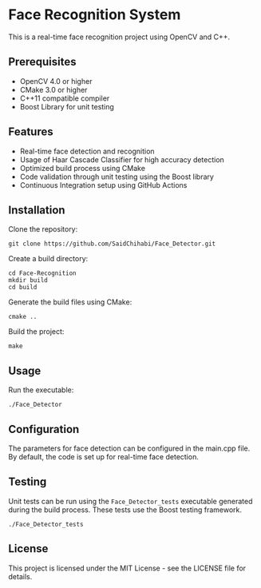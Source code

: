 # Face Recognition System

This is a real-time face recognition project using OpenCV and C++.

## Prerequisites

- OpenCV 4.0 or higher
- CMake 3.0 or higher
- C++11 compatible compiler
- Boost Library for unit testing

## Features

- Real-time face detection and recognition
- Usage of Haar Cascade Classifier for high accuracy detection
- Optimized build process using CMake
- Code validation through unit testing using the Boost library
- Continuous Integration setup using GitHub Actions

## Installation

Clone the repository:
 ```
 git clone https://github.com/SaidChihabi/Face_Detector.git
 ```
 
 
 
Create a build directory:

```
cd Face-Recognition
mkdir build
cd build
```


Generate the build files using CMake:

```
cmake ..
```


Build the project:

```
make
```


## Usage

Run the executable:

```
./Face_Detector
```


## Configuration

The parameters for face detection can be configured in the main.cpp file. By default, the code is set up for real-time face detection.

## Testing

Unit tests can be run using the `Face_Detector_tests` executable generated during the build process. These tests use the Boost testing framework. 

```
./Face_Detector_tests
```


## License

This project is licensed under the MIT License - see the LICENSE file for details.

